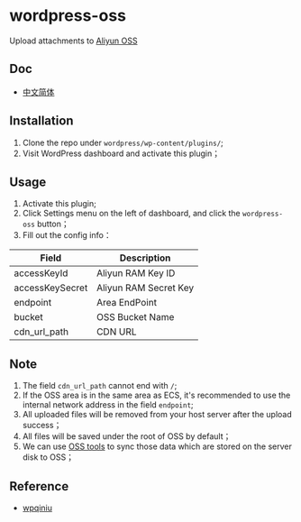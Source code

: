 # wordpress-oss
Upload attachments to [Aliyun OSS](https://www.aliyun.com/product/oss)

## Doc
- [中文简体](./README-cn.md)
## Installation
1. Clone the repo under `wordpress/wp-content/plugins/`;
2. Visit WordPress dashboard and activate this plugin；

## Usage
1. Activate this plugin;
2. Click Settings menu on the left of dashboard, and click the `wordpress-oss` button；
3. Fill out the config info：

|Field|Description|
|-----------|-------------|
|accessKeyId|Aliyun RAM Key ID|
|accessKeySecret|Aliyun RAM Secret Key|
|endpoint|Area EndPoint|
|bucket|OSS Bucket Name|
|cdn_url_path|CDN URL|

## Note
1. The field `cdn_url_path` cannot end with `/`;
2. If the OSS area is in the same area as ECS, it's recommended to use the internal network address in the field `endpoint`;
3. All uploaded files will be removed from your host server after the upload success；
4. All files will be saved under the root of OSS by default；
5. We can use [OSS tools](https://help.aliyun.com/document_detail/44075.html) to sync those data which are stored on the server disk to OSS；

## Reference
- [wpqiniu](https://wordpress.org/plugins/wpqiniu/)
